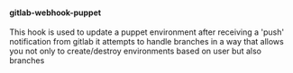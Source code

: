 #### gitlab-webhook-puppet
This hook is used to update a puppet environment after receiving a 'push' notification from gitlab
it attempts to handle branches in a way that allows you not only to create/destroy environments
based on user but also branches
